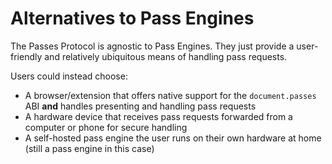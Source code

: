 # Alternatives to Pass Engines

The Passes Protocol is agnostic to Pass Engines. They just provide a user-friendly and relatively ubiquitous means of handling pass requests.

Users could instead choose:
- A browser/extension that offers native support for the `document.passes` ABI __and__ handles presenting and handling pass requests
- A hardware device that receives pass requests forwarded from a computer or phone for secure handling
- A self-hosted pass engine the user runs on their own hardware at home (still a pass engine in this case)